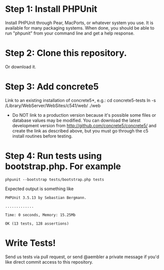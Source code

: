 # Step 1: Install PHPUnit

Install PHPUnit through Pear, MacPorts, or whatever system you use. It is available for many packaging systems. When done, you should be able to run "phpunit" from your command line and get a help response.

# Step 2: Clone this repository.

Or download it.

# Step 3: Add concrete5

Link to an existing installation of concrete5*, e.g.:
    cd concrete5-tests
    ln -s /Library/WebServer/WebSites/c541/web/ ./web

* Do NOT link to a production version because it's possible some files or database values may be modified.
You can download the latest development version from http://github.com/concrete5/concrete5/ and create the link as described above, but you must go through the c5 install routines before testing.

# Step 4: Run tests using bootstrap.php. For example

    phpunit --bootstrap tests/bootstrap.php tests
    
Expected output is something like

	PHPUnit 3.5.13 by Sebastian Bergmann.
	
	.............
	
	Time: 0 seconds, Memory: 15.25Mb
	
	OK (13 tests, 128 assertions)

# Write Tests!

Send us tests via pull request, or send @aembler a private message if you'd like direct commit access to this repository.